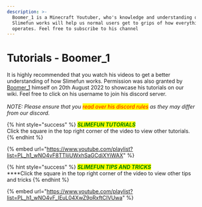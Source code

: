 ```yaml
---
description: >-
  Boomer_1 is a Minecraft Youtuber, who's knowledge and understanding of how
  Slimefun works will help us normal users get to grips of how everything
  operates. Feel free to subscribe to his channel
---
```


# Tutorials - Boomer\_1

It is highly recommended that you watch his videos to get a better understanding of how Slimefun works. Permission was also granted by [Boomer\_1](https://discord.com/invite/dEWQV8ryHV) himself on 20th August 2022 to showcase his tutorials on our wiki. Feel free to click on his username to join his discord server. \
\
_NOTE: Please ensure that you <mark style="color:red;">read over his discord rules</mark> as they may differ from our discord._

{% hint style="success" %}
_<mark style="color:green;">**SLIMEFUN TUTORIALS**</mark>_\
Click the square in the top right corner of the video to view other tutorials.
{% endhint %}

{% embed url="https://www.youtube.com/playlist?list=PL_h1_wNO4vF8TTljiUWxhSaGCdiXYiWAX" %}

{% hint style="success" %}
_<mark style="color:green;">**SLIMEFUN TIPS AND TRICKS**</mark>_\
****Click the square in the top right corner of the video to view other tips and tricks
{% endhint %}

{% embed url="https://www.youtube.com/playlist?list=PL_h1_wNO4vF_IEuL04XwZ9oRxftCIVUwa" %}
